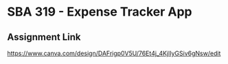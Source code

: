 # SBA 319 - Expense Tracker App

## Assignment Link
https://www.canva.com/design/DAFrigp0V5U/76Et4j_4KjlIyGSiv6gNsw/edit
